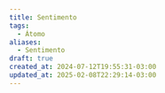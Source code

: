 ```yaml
---
title: Sentimento
tags:
  - Átomo
aliases:
  - Sentimento
draft: true
created_at: 2024-07-12T19:55:31-03:00
updated_at: 2025-02-08T22:29:14-03:00
---
```

